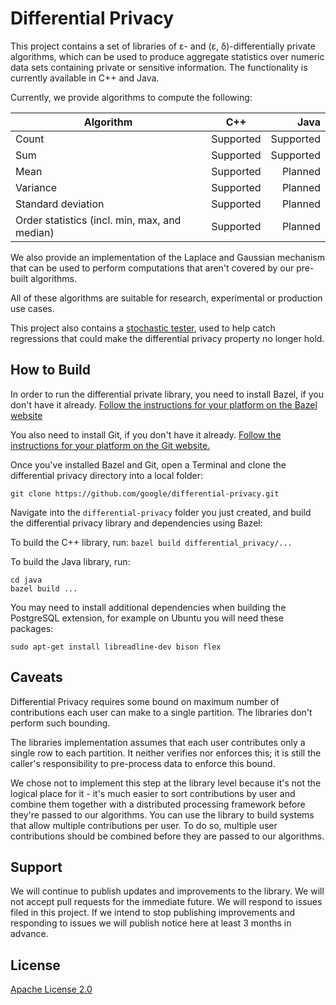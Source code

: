 # Differential Privacy

This project contains a set of libraries of ε- and (ε, δ)-differentially private
algorithms, which can be used to produce aggregate statistics over numeric data
sets containing private or sensitive information. The functionality is currently
available in C++ and Java.

Currently, we provide algorithms to compute the following:

| Algorithm          | C++           | Java  |
| -------------      |:-------------:| -----:|
| Count              | Supported     | Supported |
| Sum                | Supported     | Supported |
| Mean               | Supported     | Planned   |
| Variance           | Supported     | Planned   |
| Standard deviation |Supported      | Planned   |
|Order statistics (incl. min, max, and median) |Supported   | Planned |

We also provide an implementation of the Laplace and Gaussian mechanism that
can be used to perform computations that aren't covered by our pre-built
algorithms. 

All of these algorithms are suitable for research, experimental or production
use cases.

This project also contains a
[stochastic tester](https://github.com/google/differential-privacy/tree/master/differential_privacy/testing),
used to help catch regressions that could make the differential privacy
property no longer hold.

## How to Build

In order to run the differential private library, you need to install Bazel,
if you don't have it already. [Follow the instructions for your platform on the
Bazel website](https://docs.bazel.build/versions/master/install.html)

You also need to install Git, if you don't have it already.
[Follow the instructions for your platform on the Git website.](https://git-scm.com/book/en/v2/Getting-Started-Installing-Git)

Once you've installed Bazel and Git, open a Terminal and clone the
differential privacy directory into a local folder:

```git clone https://github.com/google/differential-privacy.git```

Navigate into the ```differential-privacy``` folder you just created,
and build the differential privacy library and dependencies using Bazel:


<!-- TODO: Update build instructions to reflect the new repo
     structure -->
To build the C++ library, run:
```bazel build differential_privacy/...```

To build the Java library, run:
```
cd java
bazel build ...
```

You may need to install additional dependencies when building the PostgreSQL
extension, for example on Ubuntu you will need these packages:

```sudo apt-get install libreadline-dev bison flex```

## Caveats

Differential Privacy requires some bound on maximum number of contributions
each user can make to a single partition. The libraries don't perform such
bounding.

The libraries implementation assumes that each user contributes only a single
row to each partition. It neither verifies nor enforces this; it is still the
caller's responsibility to pre-process data to enforce this bound.

We chose not to implement this step at the library level because it's not the
logical place for it - it's much easier to sort contributions by user and
combine them together with a distributed processing framework before they're
passed to our algorithms. You can use the library to build systems that allow
multiple contributions per user. To do so, multiple user contributions should be combined before they are passed to our algorithms.


## Support

We will continue to publish updates and improvements to the library. We will not
accept pull requests for the immediate future. We will respond to issues filed
in this project. If we intend to stop publishing improvements and responding to
issues we will publish notice here at least 3 months in advance.

## License

[Apache License 2.0](LICENSE)